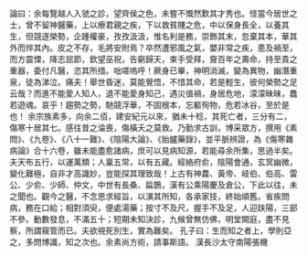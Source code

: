 論曰：余每覽越人入虢之診，望齊侯之色，未嘗不慨然歎其才秀也。怪當今居世之士，曾不留神醫藥，上以療君親之疾，下以救貧賤之危，中以保身長全，以養其生，但競逐榮勢，企踵權豪，孜孜汲汲，惟名利是務，崇飾其末，忽棄其本，華其外而悴其內。皮之不存，毛將安附焉？卒然遭邪風之氣，嬰非常之疾，患及禍至，而方震慄，降志屈節，欽望巫祝，告窮歸天，束手受拜，齎百年之壽命，持至貴之重器，委付凡醫，恣其所措。咄嗟嗚呼！厥身已畢，神明消滅，變為異物，幽潛重泉，徒為涕泣。痛夫！舉世昏迷，莫能覺悟，不惜其命，若是輕生，彼何榮勢之足云哉？而進不能愛人知人，退不能愛身知己，遇災值禍，身居危地，濛濛昧昧，蠢若遊魂。哀乎！趨勢之勢，馳競浮華，不固根本，忘軀徇物，危若冰谷，至於是也！
余宗族素多，向余二佰，建安紀元以來，猶未十稔，其死亡者，三分有二，傷寒十居其七。感往昔之淪喪，傷橫夭之莫救。乃勤求古訓，博采眾方，撰用《素問》、《九卷》、《八十一難》、《陰陽大論》、《胎臚藥錄》，並平脈辨證，為《傷寒雜病論》合十六卷，雖未能盡愈諸病，庶可以見病知源，若能尋余所集，思過半矣。
夫天布五行，以運萬類；人稟五常，以有五藏。經絡府俞，陰陽會通，玄冥幽微，變化難極，自非才高識妙，豈能探其理致哉！上古有神農、黃帝、岐伯、伯高、雷公、少俞、少師、仲文，中世有長桑、扁鵲，漢有公乘陽慶及倉公，下此以往，未之聞也。觀今之醫，不念思求經旨，以演其所知，各承家技，終始順舊。省疾問病，務在口給；相對須臾，便處湯藥；按寸不及尺，握手不及足，人迎趺陽，三部不參。動數發息，不滿五十；短期未知決診，九候曾無仿佛，明堂闕庭，盡不見察，所謂窺管而已。夫欲視死別生，實為難矣。
孔子曰：生而知之者上，學則亞之，多問博識，知之次也。余素尚方術，請事斯語。
	                                                                                         漢長沙太守南陽張機